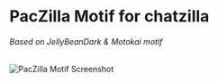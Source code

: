 # Pa**cZ**illa Motif for chatzilla


###### Based on JellyBeanDark & Motokai motif

![PacZilla Motif Screenshot](https://malzo.com/i/2017/10/15/940.png)
